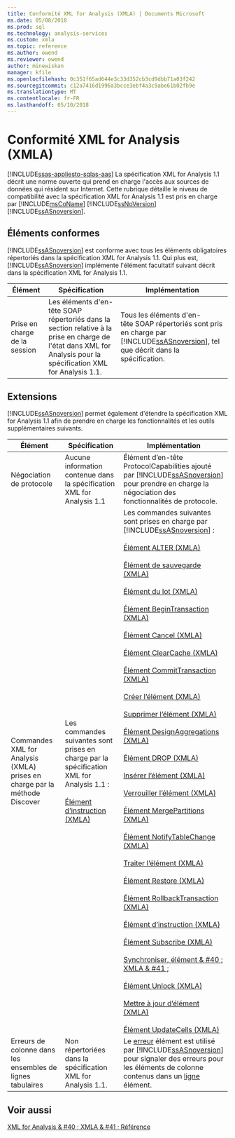 ```yaml
---
title: Conformité XML for Analysis (XMLA) | Documents Microsoft
ms.date: 05/08/2018
ms.prod: sql
ms.technology: analysis-services
ms.custom: xmla
ms.topic: reference
ms.author: owend
ms.reviewer: owend
author: minewiskan
manager: kfile
ms.openlocfilehash: 0c351f65ad644e3c33d352cb3cd9dbb71a03f242
ms.sourcegitcommit: c12a7416d1996a3bcce3ebf4a3c9abe61b02fb9e
ms.translationtype: MT
ms.contentlocale: fr-FR
ms.lasthandoff: 05/10/2018
---
```

# <a name="xml-for-analysis-compliance-xmla"></a>Conformité XML for Analysis (XMLA)
[!INCLUDE[ssas-appliesto-sqlas-aas](../../includes/ssas-appliesto-sqlas-aas.md)]
  La spécification XML for Analysis 1.1 décrit une norme ouverte qui prend en charge l'accès aux sources de données qui résident sur Internet. Cette rubrique détaille le niveau de compatibilité avec la spécification XML for Analysis 1.1 est pris en charge par [!INCLUDE[msCoName](../../includes/msconame-md.md)] [!INCLUDE[ssNoVersion](../../includes/ssnoversion-md.md)] [!INCLUDE[ssASnoversion](../../includes/ssasnoversion-md.md)].  
  
## <a name="compliant-items"></a>Éléments conformes  
 [!INCLUDE[ssASnoversion](../../includes/ssasnoversion-md.md)] est conforme avec tous les éléments obligatoires répertoriés dans la spécification XML for Analysis 1.1. Qui plus est, [!INCLUDE[ssASnoversion](../../includes/ssasnoversion-md.md)] implémente l'élément facultatif suivant décrit dans la spécification XML for Analysis 1.1.  
  
|Élément|Spécification|Implémentation|  
|----------|-------------------|--------------------|  
|Prise en charge de la session|Les éléments d'en-tête SOAP répertoriés dans la section relative à la prise en charge de l'état dans XML for Analysis pour la spécification XML for Analysis 1.1.|Tous les éléments d'en-tête SOAP répertoriés sont pris en charge par [!INCLUDE[ssASnoversion](../../includes/ssasnoversion-md.md)], tel que décrit dans la spécification.|  
  
## <a name="extensions"></a>Extensions  
 [!INCLUDE[ssASnoversion](../../includes/ssasnoversion-md.md)] permet également d'étendre la spécification XML for Analysis 1.1 afin de prendre en charge les fonctionnalités et les outils supplémentaires suivants.  
  
|Élément|Spécification|Implémentation|  
|----------|-------------------|--------------------|  
|Négociation de protocole|Aucune information contenue dans la spécification XML for Analysis 1.1|Élément d’en-tête ProtocolCapabilities ajouté par [!INCLUDE[ssASnoversion](../../includes/ssasnoversion-md.md)] pour prendre en charge la négociation des fonctionnalités de protocole.|  
|Commandes XML for Analysis (XMLA) prises en charge par la méthode Discover|Les commandes suivantes sont prises en charge par la spécification XML for Analysis 1.1 :<br /><br /> [Élément d’instruction &#40;XMLA&#41;](../../analysis-services/xmla/xml-elements-commands/statement-element-xmla.md)|Les commandes suivantes sont prises en charge par [!INCLUDE[ssASnoversion](../../includes/ssasnoversion-md.md)] :<br /><br /> [Élément ALTER &#40;XMLA&#41;](../../analysis-services/xmla/xml-elements-commands/alter-element-xmla.md)<br /><br /> [Élément de sauvegarde &#40;XMLA&#41;](../../analysis-services/xmla/xml-elements-commands/backup-element-xmla.md)<br /><br /> [Élément du lot &#40;XMLA&#41;](../../analysis-services/xmla/xml-elements-commands/batch-element-xmla.md)<br /><br /> [Élément BeginTransaction &#40;XMLA&#41;](../../analysis-services/xmla/xml-elements-commands/begintransaction-element-xmla.md)<br /><br /> [Élément Cancel &#40;XMLA&#41;](../../analysis-services/xmla/xml-elements-commands/cancel-element-xmla.md)<br /><br /> [Élément ClearCache &#40;XMLA&#41;](../../analysis-services/xmla/xml-elements-commands/clearcache-element-xmla.md)<br /><br /> [Élément CommitTransaction &#40;XMLA&#41;](../../analysis-services/xmla/xml-elements-commands/committransaction-element-xmla.md)<br /><br /> [Créer l’élément &#40;XMLA&#41;](../../analysis-services/xmla/xml-elements-commands/create-element-xmla.md)<br /><br /> [Supprimer l’élément &#40;XMLA&#41;](../../analysis-services/xmla/xml-elements-commands/delete-element-xmla.md)<br /><br /> [Élément DesignAggregations &#40;XMLA&#41;](../../analysis-services/xmla/xml-elements-commands/designaggregations-element-xmla.md)<br /><br /> [Élément DROP &#40;XMLA&#41;](../../analysis-services/xmla/xml-elements-commands/drop-element-xmla.md)<br /><br /> [Insérer l’élément &#40;XMLA&#41;](../../analysis-services/xmla/xml-elements-commands/insert-element-xmla.md)<br /><br /> [Verrouiller l’élément &#40;XMLA&#41;](../../analysis-services/xmla/xml-elements-commands/lock-element-xmla.md)<br /><br /> [Élément MergePartitions &#40;XMLA&#41;](../../analysis-services/xmla/xml-elements-commands/mergepartitions-element-xmla.md)<br /><br /> [Élément NotifyTableChange &#40;XMLA&#41;](../../analysis-services/xmla/xml-elements-commands/notifytablechange-element-xmla.md)<br /><br /> [Traiter l’élément &#40;XMLA&#41;](../../analysis-services/xmla/xml-elements-commands/process-element-xmla.md)<br /><br /> [Élément Restore &#40;XMLA&#41;](../../analysis-services/xmla/xml-elements-commands/restore-element-xmla.md)<br /><br /> [Élément RollbackTransaction &#40;XMLA&#41;](../../analysis-services/xmla/xml-elements-commands/rollbacktransaction-element-xmla.md)<br /><br /> [Élément d’instruction &#40;XMLA&#41;](../../analysis-services/xmla/xml-elements-commands/statement-element-xmla.md)<br /><br /> [Élément Subscribe &#40;XMLA&#41;](../../analysis-services/xmla/xml-elements-commands/subscribe-element-xmla.md)<br /><br /> [Synchroniser, élément & #40 ; XMLA & #41 ;](../../analysis-services/xmla/xml-elements-commands/synchronize-element-xmla.md)<br /><br /> [Élément Unlock &#40;XMLA&#41;](../../analysis-services/xmla/xml-elements-commands/unlock-element-xmla.md)<br /><br /> [Mettre à jour d’élément &#40;XMLA&#41;](../../analysis-services/xmla/xml-elements-commands/update-element-xmla.md)<br /><br /> [Élément UpdateCells &#40;XMLA&#41;](../../analysis-services/xmla/xml-elements-commands/updatecells-element-xmla.md)|  
|Erreurs de colonne dans les ensembles de lignes tabulaires|Non répertoriées dans la spécification XML for Analysis 1.1.|Le [erreur](../../analysis-services/xmla/xml-elements-properties/error-element-xmla.md) élément est utilisé par [!INCLUDE[ssASnoversion](../../includes/ssasnoversion-md.md)] pour signaler des erreurs pour les éléments de colonne contenus dans un [ligne](../../analysis-services/xmla/xml-elements-properties/error-element-xmla.md) élément.|  
  
## <a name="see-also"></a>Voir aussi  
 [XML for Analysis & #40 ; XMLA & #41 ; Référence](../../analysis-services/xmla/xml-for-analysis-xmla-reference.md)  
  
  
